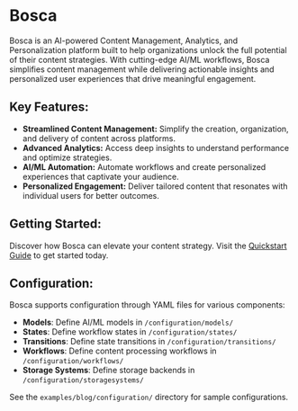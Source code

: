 # Bosca

Bosca is an AI-powered Content Management, Analytics, and Personalization platform built to help organizations unlock the 
full potential of their content strategies. With cutting-edge AI/ML workflows, Bosca simplifies content management while 
delivering actionable insights and personalized user experiences that drive meaningful engagement.

## Key Features:
- **Streamlined Content Management:** Simplify the creation, organization, and delivery of content across platforms.
- **Advanced Analytics:** Access deep insights to understand performance and optimize strategies.
- **AI/ML Automation:** Automate workflows and create personalized experiences that captivate your audience.
- **Personalized Engagement:** Deliver tailored content that resonates with individual users for better outcomes.

## Getting Started:

Discover how Bosca can elevate your content strategy. Visit the [Quickstart Guide](https://bosca.io/getting-started/quickstart) to 
get started today.

## Configuration:

Bosca supports configuration through YAML files for various components:

- **Models**: Define AI/ML models in `/configuration/models/`
- **States**: Define workflow states in `/configuration/states/`
- **Transitions**: Define state transitions in `/configuration/transitions/`
- **Workflows**: Define content processing workflows in `/configuration/workflows/`
- **Storage Systems**: Define storage backends in `/configuration/storagesystems/`

See the `examples/blog/configuration/` directory for sample configurations.
